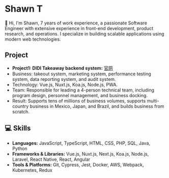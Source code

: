 # Shawn T

👋 Hi, I'm Shawn, 7 years of work experience, a passionate Software Engineer with extensive experience in front-end development, product research, and operations. I specialize in building scalable applications using modern web technologies.

## Project

- **Project1: DIDI Takeaway backend system:** [官网](https://www.didi-food.com/en-US/food/)
- Business: takeout system, marketing system, performance testing system, data reporting system, and audit system.
- Technology: Vue.js, Nuxt.js, Koa.js, Node.js, PWA.
- Team: Responsible for leading a 4-person technical team, including program design, personnel management, and business docking.
- Result: Supports tens of millions of business volumes, supports multi-country business in Mexico, Japan, and Brazil, and builds business from scratch.

## 💻 Skills

- **Languages:** JavaScript, TypeScript, HTML, CSS, PHP, SQL, Java, Python
- **Frameworks & Libraries:** Vue.js, Nuxt.js, Next.js, Koa.js, Node.js, Laravel, React Native, React, Angular
- **Tools & Platforms:** Git, Cypress, Jest, Docker, AWS, Webpack, Kubernetes, Redux
